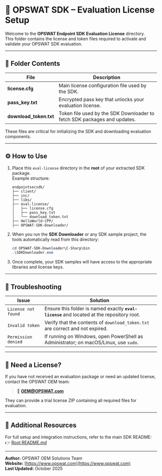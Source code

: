 # 🔐 OPSWAT SDK – Evaluation License Setup

Welcome to the **OPSWAT Endpoint SDK Evaluation License** directory.  
This folder contains the license and token files required to activate and validate your OPSWAT SDK evaluation.

---

## 📁 Folder Contents

| File | Description |
|------|--------------|
| **license.cfg** | Main license configuration file used by the SDK. |
| **pass_key.txt** | Encrypted pass key that unlocks your evaluation license. |
| **download_token.txt** | Token file used by the SDK Downloader to fetch SDK packages and updates. |

These files are critical for initializing the SDK and downloading evaluation components.

---

## ⚙️ How to Use

1. Place this `eval-license` directory in the **root** of your extracted SDK package.  
   Example structure:
   ```
   endpointsecsdk/
   ├── client/
   ├── inc/
   ├── libs/
   ├── eval-license/
   │   ├── license.cfg
   │   ├── pass_key.txt
   │   └── download_token.txt
   ├── HelloWorld-CPP/
   ├── OPSWAT-SDK-Downloader/
   ```

2. When you run the **SDK Downloader** or any SDK sample project, the tools automatically read from this directory:
   ```powershell
   cd OPSWAT-SDK-Downloader\C-Sharp\bin
   .\SDKDownloader.exe
   ```

3. Once complete, your SDK samples will have access to the appropriate libraries and license keys.

---

## 🧰 Troubleshooting

| Issue | Solution |
|--------|-----------|
| `License not found` | Ensure this folder is named exactly **`eval-license`** and located at the repository root. |
| `Invalid token` | Verify that the contents of `download_token.txt` are correct and not expired. |
| `Permission denied` | If running on Windows, open PowerShell as Administrator; on macOS/Linux, use `sudo`. |

---

## 📧 Need a License?

If you have not received an evaluation package or need an updated license, contact the OPSWAT OEM team:

> 📩 **[OEM@OPSWAT.com](mailto:OEM@OPSWAT.com)**

They can provide a trial license ZIP containing all required files for evaluation.

---

## 🧩 Additional Resources

For full setup and integration instructions, refer to the main SDK README:  
👉 [Root README.md](https://github.com/OPSWAT/endpointsecsdk/blob/main/README.md)

---

**Author:** OPSWAT OEM Solutions Team  
**Website:** [https://www.opswat.com](https://www.opswat.com)  
**Last Updated:** October 2025
